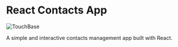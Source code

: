 # React Contacts App

![TouchBase](https://touchbase-app.netlify.app/)

A simple and interactive contacts management app built with React.
